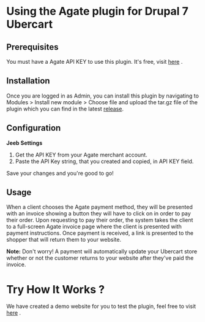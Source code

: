 # Using the Agate plugin for Drupal 7 Ubercart

## Prerequisites
You must have a Agate API KEY to use this plugin. It's free, visit [here](http://www.agate.services/registration-form/) .


## Installation

Once you are logged in as Admin, you can install this plugin by navigating to Modules > Install new module > Choose file and upload the tar.gz file of the plugin which you can find in the latest [release](https://github.com/AgateChain/AgateDrupal7.X-Ubercart3.X/releases).

## Configuration

**Jeeb Settings**

1. Get the API KEY from your Agate merchant account.
2. Paste the API Key string, that you created and copied, in API KEY field.

Save your changes and you're good to go!

## Usage

When a client chooses the Agate payment method, they will be presented with an invoice showing a button they will have to click on in order to pay their order.  Upon requesting to pay their order, the system takes the client to a full-screen Agate invoice page where the client is presented with payment instructions.  Once payment is received, a link is presented to the shopper that will return them to your website.

**Note:** Don't worry!  A payment will automatically update your Ubercart store whether or not the customer returns to your website after they've paid the invoice.

Try How It Works ?
====================

We have created a demo website for you to test the plugin, feel free to visit [here](http://www.drupal7.agate.services) .
